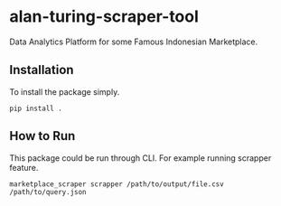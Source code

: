 # alan-turing-scraper-tool
Data Analytics Platform for some Famous Indonesian Marketplace.

## Installation

To install the package simply.

    pip install .


## How to Run

This package could be run through CLI. For example running scrapper feature.

    marketplace_scraper scrapper /path/to/output/file.csv /path/to/query.json
